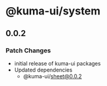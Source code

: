 # @kuma-ui/system

## 0.0.2

### Patch Changes

- initial release of kuma-ui packages
- Updated dependencies
  - @kuma-ui/sheet@0.0.2

